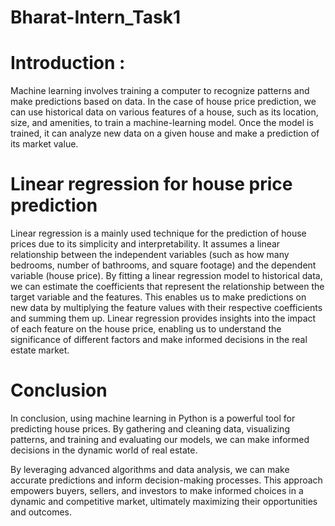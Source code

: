 # Bharat-Intern_Task1
# Introduction :
Machine learning involves training a computer to recognize patterns and make predictions based on data. In the case of house price prediction, we can use historical data on various features of a house, such as its location, size, and amenities, to train a machine-learning model. Once the model is trained, it can analyze new data on a given house and make a prediction of its market value.
# Linear regression for house price prediction
Linear regression is a mainly used technique for the prediction of house prices due to its simplicity and interpretability. It assumes a linear relationship between the independent variables (such as how many bedrooms, number of bathrooms, and square footage) and the dependent variable (house price). By fitting a linear regression model to historical data, we can estimate the coefficients that represent the relationship between the target variable and the features. This enables us to make predictions on new data by multiplying the feature values with their respective coefficients and summing them up. Linear regression provides insights into the impact of each feature on the house price, enabling us to understand the significance of different factors and make informed decisions in the real estate market.
# Conclusion
In conclusion, using machine learning in Python is a powerful tool for predicting house prices. By gathering and cleaning data, visualizing patterns, and training and evaluating our models, we can make informed decisions in the dynamic world of real estate.

By leveraging advanced algorithms and data analysis, we can make accurate predictions and inform decision-making processes. This approach empowers buyers, sellers, and investors to make informed choices in a dynamic and competitive market, ultimately maximizing their opportunities and outcomes.
